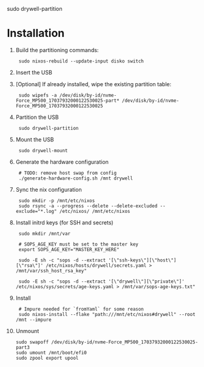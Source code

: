 sudo drywell-partition
# Installation

1. Build the partitioning commands:

        sudo nixos-rebuild --update-input disko switch

2. Insert the USB
3. [Optional] If already installed, wipe the existing partition table:

        sudo wipefs -a /dev/disk/by-id/nvme-Force_MP500_17037932000122530025-part* /dev/disk/by-id/nvme-Force_MP500_17037932000122530025

4. Partition the USB

        sudo drywell-partition

5. Mount the USB

        sudo drywell-mount

6. Generate the hardware configuration

        # TODO: remove host swap from config
        ./generate-hardware-config.sh /mnt drywell

7. Sync the nix configuration

        sudo mkdir -p /mnt/etc/nixos
        sudo rsync -a --progress --delete --delete-excluded --exclude="*.log" /etc/nixos/ /mnt/etc/nixos

8. Install initrd keys (for SSH and secrets)

        sudo mkdir /mnt/var

        # SOPS_AGE_KEY must be set to the master key
        export SOPS_AGE_KEY="MASTER_KEY_HERE"

        sudo -E sh -c "sops -d --extract '[\"ssh-keys\"][\"host\"][\"rsa\"]' /etc/nixos/hosts/drywell/secrets.yaml > /mnt/var/ssh_host_rsa_key"

        sudo -E sh -c "sops -d --extract '[\"drywell\"][\"private\"]' /etc/nixos/sys/secrets/age-keys.yaml > /mnt/var/sops-age-keys.txt"

9. Install

        # Impure needed for `fromYaml` for some reason
        sudo nixos-install --flake "path:///mnt/etc/nixos#drywell" --root /mnt --impure

10. Unmount

        sudo swapoff /dev/disk/by-id/nvme-Force_MP500_17037932000122530025-part3
        sudo umount /mnt/boot/efi0
        sudo zpool export upool
